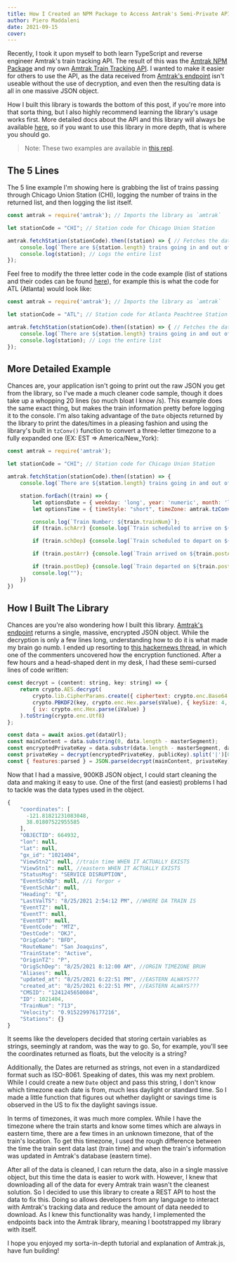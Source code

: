 ```yaml
---
title: How I Created an NPM Package to Access Amtrak's Semi-Private API
author: Piero Maddaleni
date: 2021-09-15
cover: 
---
```


Recently, I took it upon myself to both learn TypeScript and reverse engineer Amtrak's train tracking API. The result of this was the [Amtrak NPM Package](https://www.npmjs.com/package/amtrak) and my own [Amtrak Train Tracking API](https://api.amtrak.piemadd.com/). I wanted to make it easier for others to use the API, as the data received from [Amtrak's endpoint](https://maps.amtrak.com/services/MapDataService/trains/getTrainsData) isn't useable without the use of decryption, and even then the resulting data is all in one massive JSON object.

How I built this library is towards the bottom of this post, if you're more into that sorta thing, but I also highly recommend learning the library's usage works first. More detailed docs about the API and this library will always be available [here](https://api.amtrak.piemadd.com/docs), so if you want to use this library in more depth, that is where you should go.

> Note: These two examples are available in [this repl](https://replit.com/@piemadd/Amtrak-5-Lines).

## The 5 Lines
The 5 line example I'm showing here is grabbing the list of trains passing through Chicago Union Station (CHI), logging the number of trains in the returned list, and then logging the list itself. 

```js
const amtrak = require('amtrak'); // Imports the library as `amtrak`

let stationCode = "CHI"; // Station code for Chicago Union Station

amtrak.fetchStation(stationCode).then((station) => { // Fetches the data relating to "CHI" (Chichago Union Station)
	console.log(`There are ${station.length} trains going in and out of ${stationCode} today.`); // Log the number of trains going in/out of the station
	console.log(station); // Logs the entire list
});
```

Feel free to modify the three letter code in the code example (list of stations and their codes can be found [here](https://en.wikipedia.org/wiki/List_of_Amtrak_stations)), for example this is what the code for ATL (Atlanta) would look like:

```js
const amtrak = require('amtrak'); // Imports the library as `amtrak`

let stationCode = "ATL"; // Station code for Atlanta Peachtree Station

amtrak.fetchStation(stationCode).then((station) => { // Fetches the data relating to "CHI" (Chichago Union Station)
	console.log(`There are ${station.length} trains going in and out of ${stationCode} today.`); // Log the number of trains going in/out of the station
	console.log(station); // Logs the entire list
});
```

## More Detailed Example
Chances are, your application isn't going to print out the raw JSON you get from the library, so I've made a much cleaner code sample, though it does take up a whopping 20 lines (so much bloat I know /s). This example does the same exact thing, but makes the train information pretty before logging it to the console. I'm also taking advantage of the `Date` objects returned by the library to print the dates/times in a pleasing fashion and using the library's built in `tzConv()` function to convert a three-letter timezone to a fully expanded one (EX: EST => America/New_York):

```js
const amtrak = require('amtrak');

let stationCode = "CHI"; // Station code for Chicago Union Station

amtrak.fetchStation(stationCode).then((station) => {
	console.log(`There are ${station.length} trains going in and out of ${stationCode} today.`)

	station.forEach((train) => {
		let optionsDate = { weekday: 'long', year: 'numeric', month: 'long', day: 'numeric', timeZone: amtrak.tzConv(train.tz) };
		let optionsTime = { timeStyle: "short", timeZone: amtrak.tzConv(train.tz) };

		console.log(`Train Number: ${train.trainNum}`);
		if (train.schArr) {console.log(`Train scheduled to arrive on ${train.schArr.toLocaleString('en-US', optionsDate)} at ${train.schArr.toLocaleString('en-US', optionsTime)} ${train.tz}`)};

		if (train.schDep) {console.log(`Train scheduled to depart on ${train.schDep.toLocaleString('en-US', optionsDate)} at ${train.schDep.toLocaleString('en-US', optionsTime)} ${train.tz}`)};

		if (train.postArr) {console.log(`Train arrived on ${train.postArr.toLocaleString('en-US', optionsDate)} at ${train.postArr.toLocaleString('en-US', optionsTime)} ${train.tz}`)};

		if (train.postDep) {console.log(`Train departed on ${train.postDep.toLocaleString('en-US', optionsDate)} at ${train.postDep.toLocaleString('en-US', optionsTime)} ${train.tz}`)};
		console.log("");
	})
})
```

## How I Built The Library

Chances are you're also wondering how I built this library. [Amtrak's endpoint](https://maps.amtrak.com/services/MapDataService/trains/getTrainsData) returns a single, massive, encrypted JSON object. While the decryption is only a few lines long, understanding how to do it is what made my brain go numb. I ended up resorting to [this hackernews thread](https://news.ycombinator.com/item?id=17605290), in which one of the commenters uncovered how the encryption functioned. After a few hours and a head-shaped dent in my desk, I had these semi-cursed lines of code written: 
```js
const decrypt = (content: string, key: string) => {
	return crypto.AES.decrypt(
		crypto.lib.CipherParams.create({ ciphertext: crypto.enc.Base64.parse(content) }),
		crypto.PBKDF2(key, crypto.enc.Hex.parse(sValue), { keySize: 4, iterations: 1e3 }),
		{ iv: crypto.enc.Hex.parse(iValue) }
	).toString(crypto.enc.Utf8)
};

const data = await axios.get(dataUrl);
const mainContent = data.substring(0, data.length - masterSegment);
const encryptedPrivateKey = data.substr(data.length - masterSegment, data.length);
const privateKey = decrypt(encryptedPrivateKey, publicKey).split('|')[0]
const { features:parsed } = JSON.parse(decrypt(mainContent, privateKey));
```

Now that I had a massive, 900KB JSON object, I could start cleaning the data and making it easy to use. One of the first (and easiest) problems I had to tackle was the data types used in the object.


```js
{
    "coordinates": [
      -121.81821231083048,
      38.01807522955585
    ],
    "OBJECTID": 664932,
    "lon": null,
    "lat": null,
    "gx_id": "1021404",
    "ViewStn2": null, //train time WHEN IT ACTUALLY EXISTS
    "ViewStn1": null, //eastern WHEN IT ACTUALLY EXISTS
    "StatusMsg": "SERVICE DISRUPTION",
    "EventSchDp": null, //i forgor 💀
    "EventSchAr": null,
    "Heading": "E",
    "LastValTS": "8/25/2021 2:54:12 PM", //WHERE DA TRAIN IS
    "EventTZ": null,
    "EventT": null,
    "EventDT": null,
    "EventCode": "MTZ",
    "DestCode": "OKJ",
    "OrigCode": "BFD",
    "RouteName": "San Joaquins",
    "TrainState": "Active",
    "OriginTZ": "P",
    "OrigSchDep": "8/25/2021 8:12:00 AM", //ORGIN TIMEZONE BRUH
    "Aliases": null,
    "updated_at": "8/25/2021 6:22:51 PM", //EASTERN ALWAYS???
    "created_at": "8/25/2021 6:22:51 PM", //EASTERN ALWAYS???
    "CMSID": "1241245650084",
    "ID": 1021404,
    "TrainNum": "713",
    "Velocity": "0.915229976177216",
    "Stations": {}
}
```

It seems like the developers decided that storing certain variables as strings, seemingly at random, was the way to go. So, for example, you'll see the coordinates returned as floats, but the velocity is a string?

Additionally, the Dates are returned as strings, not even in a standardized format such as ISO-8061. Speaking of dates, this was my next problem. While I could create a new `Date` object and pass this string, I don't know which timezone each date is from, much less daylight or standard time. So I made a little function that figures out whether daylight or savings time is observed in the US to fix the daylight savings issue. 

In terms of timezones, it was much more complex. While I have the timezone where the train starts and know some times which are always in eastern time, there are a few times in an unknown timezone, that of the train's location. To get this timezone, I used the rough difference between the time the train sent data last (train time) and when the train's information was updated in Amtrak's database (eastern time). 

After all of the data is cleaned, I can return the data, also in a single massive object, but this time the data is easier to work with. However, I knew that downloading all of the data for every Amtrak train wasn't the cleanest solution. So I decided to use this library to create a REST API to host the data to fix this. Doing so allows developers from any language to interact with Amtrak's tracking data and reduce the amount of data needed to download. As I knew this functionality was handy, I implemented the endpoints back into the Amtrak library, meaning I bootstrapped my library with itself.

I hope you enjoyed my sorta-in-depth tutorial and explanation of Amtrak.js, have fun building!
